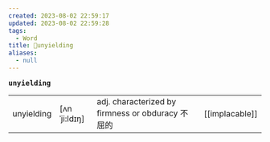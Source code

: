 ```yaml
---
created: 2023-08-02 22:59:17
updated: 2023-08-02 22:59:28
tags:
  - Word
title: 📖unyielding
aliases:
  - null
---
```


<pre><strong>unyielding</strong></pre>
|   |   |   |   |
|---|---|---|---|
|unyielding|[ʌnˈji:ldɪŋ]|adj. characterized by firmness or obduracy 不屈的|[[implacable]]|
